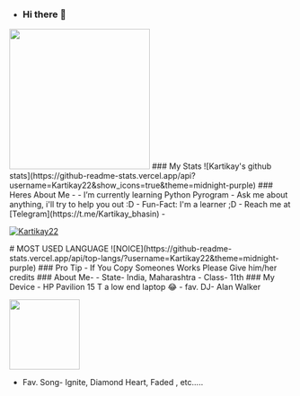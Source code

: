 - ### Hi there 👋
<img align='centre' src='https://media1.tenor.com/images/73c30c771d758437b67f727452b73f4e/tenor.gif' width='250"'>
### My Stats
![Kartikay's github stats](https://github-readme-stats.vercel.app/api?username=Kartikay22&show_icons=true&theme=midnight-purple)
### Heres About Me -
- I’m currently learning Python Pyrogram
- Ask me about anything, i'll try to help you out :D
- Fun-Fact: I'm a learner ;D
- Reach me at [Telegram](https://t.me/Kartikay_bhasin)
- <p align="left"> <a href="https://github.com/kartikay22"><img src="https://komarev.com/ghpvc/?username=Kartikay22&label=Profile%20views&color=0e75b6&style=flat" alt="Kartikay22" /></a> </p>
# MOST USED LANGUAGE
![NOICE](https://github-readme-stats.vercel.app/api/top-langs/?username=Kartikay22&theme=midnight-purple)
### Pro Tip
- If You Copy Someones Works Please Give him/her credits
### About Me-
- State- India, Maharashtra
- Class- 11th
### My Device
- HP Pavilion 15 T a low end laptop 😂
- fav. DJ- Alan Walker <p align='centre'><a href='https://www.instagram.com/alanwalkermusic/'><img src='https://telegra.ph/file/379a29bcd73a448e0aa33.jpg' width='125"'></a></p>

- Fav. Song- Ignite, Diamond Heart, Faded , etc.....
